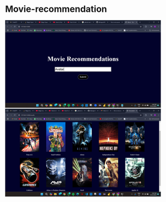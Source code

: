 # Movie-recommendation
![image alt](https://github.com/Bahugun0042/Movie-recommendation/blob/142da91420d59dc418774abcd02e72ef365f876b/Screenshot%20(185).png)
![image alt](https://github.com/Bahugun0042/Movie-recommendation/blob/b11df6d0f2ab5511d5d31e9dba536d10e134e94d/Screenshot%20(184).png)
